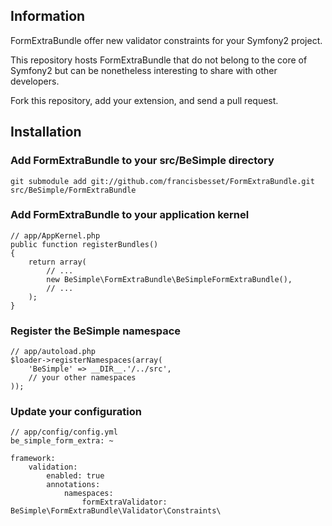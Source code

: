 ## Information

FormExtraBundle offer new validator constraints for your Symfony2 project.

This repository hosts FormExtraBundle that do not belong to the core of Symfony2 but can
be nonetheless interesting to share with other developers.

Fork this repository, add your extension, and send a pull request.

## Installation

### Add FormExtraBundle to your src/BeSimple directory

    git submodule add git://github.com/francisbesset/FormExtraBundle.git src/BeSimple/FormExtraBundle

### Add FormExtraBundle to your application kernel

    // app/AppKernel.php
    public function registerBundles()
    {
        return array(
            // ...
            new BeSimple\FormExtraBundle\BeSimpleFormExtraBundle(),
            // ...
        );
    }

### Register the BeSimple namespace

    // app/autoload.php
    $loader->registerNamespaces(array(
        'BeSimple' => __DIR__.'/../src',
        // your other namespaces
    ));

### Update your configuration

    // app/config/config.yml
    be_simple_form_extra: ~
    
    framework:
        validation:
            enabled: true
            annotations:
                namespaces:
                    formExtraValidator: BeSimple\FormExtraBundle\Validator\Constraints\
